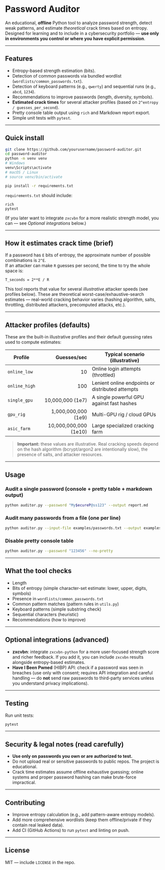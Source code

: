 # Password Auditor

An educational, **offline** Python tool to analyze password strength, detect weak patterns, and estimate *theoretical* crack times based on entropy.  
Designed for learning and to include in a cybersecurity portfolio — **use only in environments you control or where you have explicit permission**.

---

## Features
- Entropy-based strength estimation (bits).
- Detection of common passwords via bundled wordlist (`wordlists/common_passwords.txt`).
- Detection of keyboard patterns (e.g., `qwerty`) and sequential runs (e.g., `abcd`, `1234`).
- Recommendations to improve passwords (length, diversity, symbols).
- **Estimated crack times** for several attacker profiles (based on `2^entropy / guesses_per_second`).
- Pretty console table output using `rich` and Markdown report export.
- Simple unit tests with `pytest`.

---

## Quick install

```bash
git clone https://github.com/yourusername/password-auditor.git
cd password-auditor
python -m venv venv
# Windows
venv\Scripts\activate
# macOS / Linux
# source venv/bin/activate

pip install -r requirements.txt
```

`requirements.txt` should include:
```
rich
pytest
```

(If you later want to integrate `zxcvbn` for a more realistic strength model, you can — see *Optional integrations* below.)

---

## How it estimates crack time (brief)
If a password has `E` bits of entropy, the approximate number of possible combinations is `2^E`.  
If an attacker can make `R` guesses per second, the time to try the whole space is:

```
T_seconds = 2**E / R
```

This tool reports that value for several *illustrative* attacker speeds (see profiles below). These are theoretical worst-case/exhaustive-search estimates — real-world cracking behavior varies (hashing algorithm, salts, throttling, distributed attackers, precomputed attacks, etc.).

---

## Attacker profiles (defaults)
These are the built-in illustrative profiles and their default guessing rates used to compute estimates:

| Profile      | Guesses/sec         | Typical scenario (illustrative) |
|--------------|---------------------:|---------------------------------|
| `online_low` | 10                  | Online login attempts (throttled) |
| `online_high`| 100                 | Lenient online endpoints or distributed attempts |
| `single_gpu` | 10,000,000 (1e7)    | A single powerful GPU against fast hashes |
| `gpu_rig`    | 1,000,000,000 (1e9) | Multi-GPU rig / cloud GPUs |
| `asic_farm`  | 10,000,000,000 (1e10) | Large specialized cracking farm |

> **Important:** these values are illustrative. Real cracking speeds depend on the hash algorithm (bcrypt/argon2 are intentionally slow), the presence of salts, and attacker resources.

---

## Usage

### Audit a single password (console + pretty table + markdown output)
```bash
python auditor.py --password "My$ecureP@ss123" --output report.md
```

### Audit many passwords from a file (one per line)
```bash
python auditor.py --input-file examples/passwords.txt --output examples/report.md
```

### Disable pretty console table
```bash
python auditor.py --password "123456" --no-pretty
```

---

## What the tool checks
- Length
- Bits of entropy (simple character-set estimate: lower, upper, digits, symbols)
- Presence in `wordlists/common_passwords.txt`
- Common pattern matches (pattern rules in `utils.py`)
- Keyboard patterns (simple substring check)
- Sequential characters (heuristic)
- Recommendations (how to improve)

---

## Optional integrations (advanced)
- **zxcvbn**: integrate `zxcvbn-python` for a more user-focused strength score and richer feedback. If you add it, you can include `zxcvbn` results alongside entropy-based estimates.
- **Have I Been Pwned** (HIBP) API: check if a password was seen in breaches (use only with consent; requires API integration and careful handling — do **not** send raw passwords to third-party services unless you understand privacy implications).

---

## Testing
Run unit tests:
```bash
pytest
```

---

## Security & legal notes (read carefully)
- **Use only on passwords you own or are authorized to test.**  
- Do not upload real or sensitive passwords to public repos. The project is educational.  
- Crack time estimates assume offline exhaustive guessing; online systems and proper password hashing can make brute-force impractical.

---

## Contributing
- Improve entropy calculation (e.g., add pattern-aware entropy models).
- Add more comprehensive wordlists (keep them offline/private if they contain real leaked data).
- Add CI (GitHub Actions) to run `pytest` and linting on push.

---

## License
MIT — include `LICENSE` in the repo.
